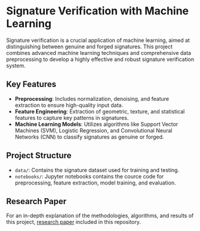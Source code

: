 # Signature Verification with Machine Learning

Signature verification is a crucial application of machine learning, aimed at distinguishing between genuine and forged signatures. This project combines advanced machine learning techniques and comprehensive data preprocessing to develop a highly effective and robust signature verification system.

## Key Features

- **Preprocessing**: Includes normalization, denoising, and feature extraction to ensure high-quality input data.
- **Feature Engineering**: Extraction of geometric, texture, and statistical features to capture key patterns in signatures.
- **Machine Learning Models**: Utilizes algorithms like Support Vector Machines (SVM), Logistic Regression, and Convolutional Neural Networks (CNN) to classify signatures as genuine or forged.
  
## Project Structure

- `data/`: Contains the signature dataset used for training and testing.
- `notebooks/`: Jupyter notebooks contains the cource code for preprocessing, feature extraction, model training, and evaluation.
## Research Paper

For an in-depth explanation of the methodologies, algorithms, and results of this project, [research paper](./research_paper.pdf) included in this repository.
